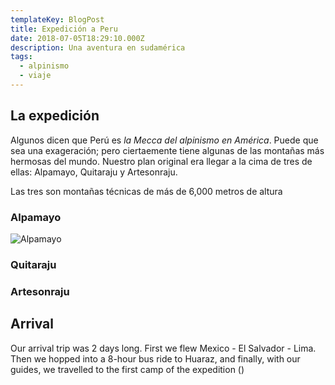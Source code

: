 ```yaml
---
templateKey: BlogPost
title: Expedición a Peru
date: 2018-07-05T18:29:10.000Z
description: Una aventura en sudamérica
tags:
  - alpinismo
  - viaje
---
```


## La expedición

Algunos dicen que Perú es _la Mecca del alpinismo en América_. Puede que sea una exageración;
pero ciertaemente tiene algunas de las montañas más hermosas del mundo. Nuestro plan original era
llegar a la cima de tres de ellas: Alpamayo, Quitaraju y Artesonraju.

Las tres son montañas técnicas de más de 6,000 metros de altura 
 
### Alpamayo

![Alpamayo](/img/2018-07-05-expedition-to-peru/alpamayo.jpg)

### Quitaraju

### Artesonraju 

## Arrival

Our arrival trip was 2 days long. First we flew Mexico - El Salvador - Lima. Then we hopped into 
a 8-hour bus ride to Huaraz, and finally, with our guides, we travelled to the first camp of the 
expedition ()

